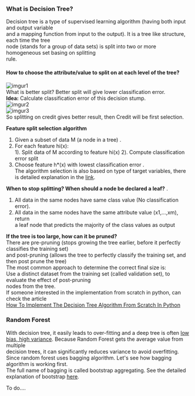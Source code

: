 ### What is Decision Tree? ###    
Decision tree is a type of supervised learning algorithm (having both input and output variable  
and a mapping function from input to the output). It is a tree like structure, each time the tree  
node (stands for a group of data sets) is split into two or more homogeneous set basing on splitting   
rule.   
#### How to choose the attribute/value to split on at each level of the tree? ####  

![imgur1](https://i.imgur.com/fuIkOnL.png)  
What is better split? Better split will give lower classification error.  
**Idea:** Calculate classification error of this decision stump.  
![imgur2](https://i.imgur.com/0Q7pDJk.png)   
![imgur3](https://i.imgur.com/dq4COfl.png)  
So splitting on credit gives better result, then Credit will be first selection.  

**Feature split selection algorithm**   
1. Given a subset of data M (a node in a tree) . 
2. For each feature hi(x):  
  1). Split data of M according to feature hi(x)
  2). Compute classification error split
3. Choose feature h*(x) with lowest classification error .   
The algorithm selection is also based on type of target variables, there is detailed explanation in the [link](https://clearpredictions.com/Home/DecisionTree).   

**When to stop splitting? When should a node be declared a leaf?** . 
1. All data in the same nodes have same class value (No classification error).  
2. All data in the same nodes have the same attribute value (x1,...,xm), return  
a leaf node that predicts the majority of the class values as output  

**If the tree is too large, how can it be pruned?**  
There are pre-pruning (stops growing the tree earlier, before it perfectly classifies the training set)   
and post-pruning (allows the tree to perfectly classify the training set, and then post prune the tree)  
The most common approach to determine the correct final size is:   
Use a distinct dataset from the training set (called validation set), to evaluate the effect of post-pruning  
nodes from the tree.  
If someone interested in the implementation from scratch in python, can check the article  
[How To Implement The Decision Tree Algorithm From Scratch In Python](https://machinelearningmastery.com/implement-decision-tree-algorithm-scratch-python/)  

### Random Forest ###  
With decision tree, it easily leads to over-fitting and a deep tree is often [low bias, high variance](https://www.zhihu.com/question/27068705). Because Random Forest gets the average value from multiple  
decision trees, it can significantly reduces variance to avoid overfitting.  
Since random forest uses bagging algorithm. Let's see how bagging algorithm is working first.  
The full name of bagging is called bootstrap aggregating. See the detailed explanation of bootstrap [here](https://machinelearningmastery.com/bagging-and-random-forest-ensemble-algorithms-for-machine-learning/).  

To do....


